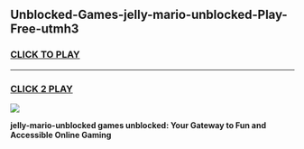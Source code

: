 
## Unblocked-Games-jelly-mario-unblocked-Play-Free-utmh3
<h3>
<a href="https://premium76.site?title=jelly-mario-unblocked&ref=24M">CLICK TO PLAY</a></h3>
<hr>

<h3>
<a href="https://premium76.site?title=jelly-mario-unblocked&ref=24M">CLICK 2 PLAY</a>
  
</h3>

<a href="https://premium76.site?title=jelly-mario-unblocked&ref=24M"><img src="https://clearcache.store/games.png"></a>


**jelly-mario-unblocked games unblocked: Your Gateway to Fun and Accessible Online Gaming**
